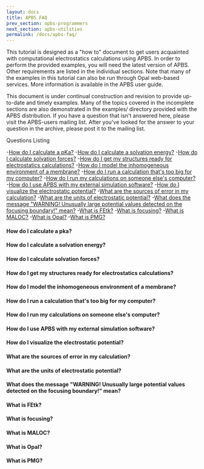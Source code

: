 ```yaml
---
layout: docs
title: APBS FAQ
prev_section: apbs-programmers
next_section: apbs-utilities
permalink: /docs/apbs-faq/
---
```


This tutorial is designed as a "how to" document to get users acquainted with computational electrostatics calculations using APBS. In order to perform the provided examples, you will need the latest version of APBS. Other requirements are listed in the individual sections.
Note that many of the examples in this tutorial can also be run through Opal web-based services. More information is available in the APBS user guide.

This document is under continual construction and revision to provide up-to-date and timely examples. Many of the topics covered in the incomplete sections are also demonstrated in the examples/ directory provided with the APBS distribution.  If you have a question that isn't answered here, please visit the APBS-users mailing list. After you've looked for the answer to your question in the archive, please post it to the mailing list.

Questions Listing

-[How do I calculate a pKa?]({{site.url/apbs-faq/#calculate-pka}})
-[How do I calculate a solvation energy?]({{site.url}/apbs-faq/#calculate-energy})
-[How do I calculate solvation forces?]({{site.url}/apbs-faq/#calculate-forces)
-[How do I get my structures ready for electrostatics calculations?]({{site.url}/apbs-faq/#structures)
-[How do I model the inhomogeneous environment of a membrane?]({{site.url}/apbs-faq/#membrane)
-[How do I run a calculation that's too big for my computer?]({{site.url}/apbs-faq/#mycomputer-calculation)
-[How do I run my calculations on someone else's computer?]({{site.url}/apbs-faq/#othercomputer-calculation)
-[How do I use APBS with my external simulation software?]({{site.url}/apbs-faq/#simulation-software)
-[How do I visualize the electrostatic potential?]({{site.url}/apbs-faq/#elecrostatic-potential)
-[What are the sources of error in my calculation?]({{site.url}/apbs-faq/#calculation-error)
-[What are the units of electrostatic potential?]({{site.url}/apbs-faq/#units-potential)
-[What does the message "WARNING! Unusually large potential values detected on the focusing boundary!" mean?]({{site.url}/apbs-faq/#warning-message)
-[What is FEtk?]({{site.url}/apbs-faq/#fetk)
-[What is focusing?]({{site.url}/apbs-faq/#focusing)
-[What is MALOC?]({{site.url}/apbs-faq/#maloc)
-[What is Opal?]({{site.url}/apbs-faq/#opal)
-[What is PMG?]({{site.url}/apbs-faq/#pmg)

<h4 id="calculate-pka">How do I calculate a pka?</h4>
<h4 id="calculate-energy">How do I calculate a solvation energy?</h4>
<h4 id="calculate-forces">How do I calculate solvation forces?</h4>
<h4 id="structures">How do I get my structures ready for electrostatics calculations?</h4>
<h4 id="membrane">How do I model the inhomogeneous environment of a membrane?</h4>
<h4 id="mycomputer-calculation">How do I run a calculation that's too big for my computer?</h4>
<h4 id="othercomputer-calculation">How do I run my calculations on someone else's computer?</h4>
<h4 id="simulation-software">How do I use APBS with my external simulation software?</h4>
<h4 id="electrostatic-potential">How do I visualize the electrostatic potential?</h4>
<h4 id="calculation-error">What are the sources of error in my calculation?</h4>
<h4 id="units-potential">What are the units of electrostatic potential?</h4>
<h4 id="warning-message">What does the message "WARNING! Unusually large potential values detected on the focusing boundary!" mean?</h4>
<h4 id="fetk">What is FEtk?</h4>
<h4 id="focusing">What is focusing?</h4>
<h4 id="maloc">What is MALOC?</h4>
<h4 id="opal">What is Opal?</h4>
<h4 id="pmg">What is PMG?</h4>
